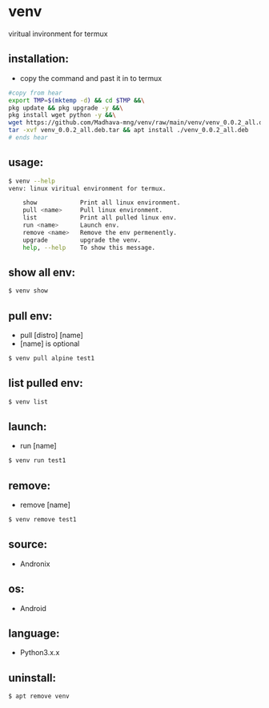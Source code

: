 # venv
viritual invironment for termux

## installation:
* copy the command and past it in to termux

```bash
#copy from hear
export TMP=$(mktemp -d) && cd $TMP &&\
pkg update && pkg upgrade -y &&\
pkg install wget python -y &&\
wget https://github.com/Madhava-mng/venv/raw/main/venv/venv_0.0.2_all.deb.tar &&\
tar -xvf venv_0.0.2_all.deb.tar && apt install ./venv_0.0.2_all.deb
# ends hear
```



## usage:
```bash
$ venv --help
venv: linux viritual environment for termux.

    show            Print all linux environment.
    pull <name>     Pull linux environment.
    list            Print all pulled linux env.
    run <name>      Launch env.
    remove <name>   Remove the env permenently.
    upgrade         upgrade the venv.
    help, --help    To show this message.
```

## show all env:
```bash
$ venv show
```

## pull env:
* pull [distro] [name]
* [name] is optional
```bash
$ venv pull alpine test1
```

## list pulled env:
```bash
$ venv list
```

## launch:
* run [name]
```bash
$ venv run test1
```

## remove:
* remove [name]
```bash
$ venv remove test1
```

## source:
* Andronix
## os:
* Android
## language:
* Python3.x.x

## uninstall:
```bash
$ apt remove venv
```
